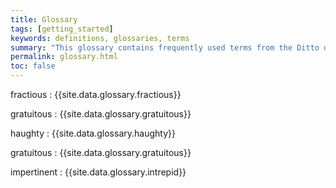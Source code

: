 ```yaml
---
title: Glossary
tags: [getting_started]
keywords: definitions, glossaries, terms
summary: "This glossary contains frequently used terms from the Ditto documentation."
permalink: glossary.html
toc: false
---
```


fractious
: {{site.data.glossary.fractious}}

gratuitous
: {{site.data.glossary.gratuitous}}

haughty
: {{site.data.glossary.haughty}}

gratuitous
: {{site.data.glossary.gratuitous}}

impertinent
: {{site.data.glossary.intrepid}}
